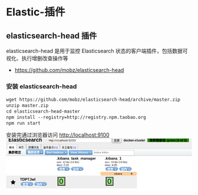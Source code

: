 # Elastic-插件

## elasticsearch-head 插件

elasticsearch-head 是用于监控 Elasticsearch 状态的客户端插件，包括数据可视化、执行增删改查操作等

- <https://github.com/mobz/elasticsearch-head>

### 安装 elasticsearch-head

``` shell
wget https://github.com/mobz/elasticsearch-head/archive/master.zip
unzip master.zip
cd elasticsearch-head-master
npm install --registry=http://registry.npm.taobao.org
npm run start

```

安装完通过浏览器访问 <http://localhost:9100>
   ![elasticsearch-head](./images/elasticsearch-head.png)